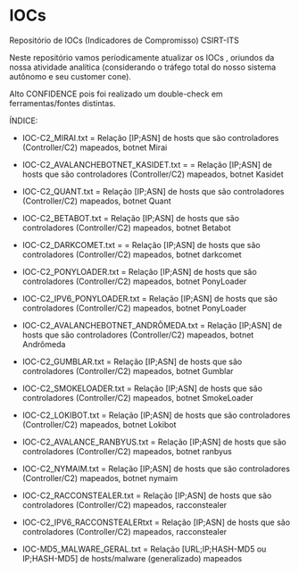 # IOCs
Repositório de IOCs (Indicadores de Compromisso) CSIRT-ITS

Neste repositório vamos períodicamente atualizar os IOCs , oriundos da nossa atividade analítica (considerando o tráfego total do nosso sistema autônomo e seu customer cone).

Alto CONFIDENCE pois foi realizado um double-check em ferramentas/fontes distintas.

ÍNDICE:

- IOC-C2_MIRAI.txt = Relação [IP;ASN] de hosts que são controladores (Controller/C2) mapeados, botnet Mirai

- IOC-C2_AVALANCHEBOTNET_KASIDET.txt = = Relação [IP;ASN] de hosts que são controladores (Controller/C2) mapeados, botnet Kasidet

- IOC-C2_QUANT.txt = Relação [IP;ASN] de hosts que são controladores (Controller/C2) mapeados, botnet Quant

- IOC-C2_BETABOT.txt = Relação [IP;ASN] de hosts que são controladores (Controller/C2) mapeados, botnet Betabot

- IOC-C2_DARKCOMET.txt = = Relação [IP;ASN] de hosts que são controladores (Controller/C2) mapeados, botnet darkcomet

- IOC-C2_PONYLOADER.txt = Relação [IP;ASN] de hosts que são controladores (Controller/C2) mapeados, botnet PonyLoader

- IOC-C2_IPV6_PONYLOADER.txt =  Relação [IP;ASN] de hosts que são controladores (Controller/C2) mapeados, botnet PonyLoader 

- IOC-C2_AVALANCHEBOTNET_ANDRÔMEDA.txt = Relação [IP;ASN] de hosts que são controladores (Controller/C2) mapeados, botnet Andrômeda

- IOC-C2_GUMBLAR.txt = Relação [IP;ASN] de hosts que são controladores (Controller/C2) mapeados, botnet Gumblar

- IOC-C2_SMOKELOADER.txt = Relação [IP;ASN] de hosts que são controladores (Controller/C2) mapeados, botnet SmokeLoader

- IOC-C2_LOKIBOT.txt =  Relação [IP;ASN] de hosts que são controladores (Controller/C2) mapeados, botnet Lokibot

- IOC-C2_AVALANCE_RANBYUS.txt =  Relação [IP;ASN] de hosts que são controladores (Controller/C2) mapeados, botnet ranbyus

- IOC-C2_NYMAIM.txt =  Relação [IP;ASN] de hosts que são controladores (Controller/C2) mapeados, botnet nymaim

- IOC-C2_RACCONSTEALER.txt =  Relação [IP;ASN] de hosts que são controladores (Controller/C2) mapeados, racconstealer

- IOC-C2_IPV6_RACCONSTEALERtxt = Relação [IP;ASN] de hosts que são controladores (Controller/C2) mapeados, racconstealer  

- IOC-MD5_MALWARE_GERAL.txt = Relação [URL;IP;HASH-MD5 ou IP;HASH-MD5] de hosts/malware (generalizado) mapeados



